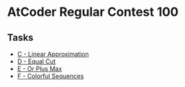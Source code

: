 # AtCoder Regular Contest 100
## Tasks
- [C - Linear Approximation](https://beta.atcoder.jp/contests/arc100/tasks/arc100_a)
- [D - Equal Cut](https://beta.atcoder.jp/contests/arc100/tasks/arc100_b)
- [E - Or Plus Max](https://beta.atcoder.jp/contests/arc100/tasks/arc100_c)
- [F - Colorful Sequences](https://beta.atcoder.jp/contests/arc100/tasks/arc100_d)
